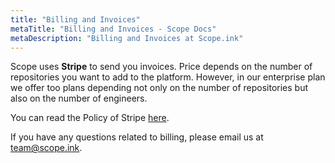 ```yaml
---
title: "Billing and Invoices"
metaTitle: "Billing and Invoices - Scope Docs"
metaDescription: "Billing and Invoices at Scope.ink"
--- 
```


Scope uses **Stripe** to send you invoices. Price depends on the number of repositories you want to add to the platform. However, in our enterprise plan we offer too plans depending not only on the number of repositories but also on the number of engineers.

You can read the Policy of Stripe [here](https://stripe.com/es/legal "here").

If you have any questions related to billing, please email us at <team@scope.ink>.
